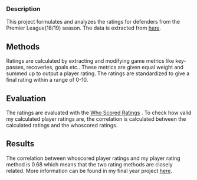 ### Description
This project formulates and analyzes the ratings for defenders from the Premier League(18/19) season.
The data is extracted from [here](https://github.com/vaastav/Fantasy-Premier-League).

## Methods 
Ratings are calculated by extracting and modifying game metrics like key-passes, recoveries, goals etc.. These metrics are given equal weight and summed up to output a player rating. 
The ratings are standardized to give a final rating within a range of 0-10. 

## Evaluation
The ratings are evaluated with the [Who Scored Ratings](https://www.whoscored.com/Explanations) .
To check how valid my calculated player ratings are, the correlation is calculated between the calculated ratings and the whoscored ratings. 

## Results
The correlation between whoscored player ratings and my player rating method is 0.68 which means that the two rating methods are closely related. More information can be found in my final year project [here](https://docs.google.com/document/d/1uximB8PYCJrTc2FQK19VJEl_H4emV4H15qRyUUM3LS8/edit?usp=sharing).



